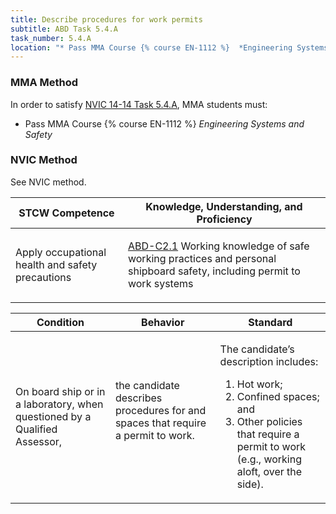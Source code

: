```yaml
---
title: Describe procedures for work permits
subtitle: ABD Task 5.4.A 
task_number: 5.4.A
location: "* Pass MMA Course {% course EN-1112 %}  *Engineering Systems and Safety*" 
---
```



### MMA Method

In order to satisfy  [NVIC 14-14  Task  5.4.A]({{site.baseurl}}/assets/images/nvic-14-14.pdf), MMA students must:

* Pass MMA Course {% course EN-1112 %}  *Engineering Systems and Safety*


### NVIC Method

<a onclick="togglevisibility('nvic_methods')" >See NVIC method.</a>

<div id='nvic_methods' class='hide'>

<table>
<thead>
<tr>
<th class='forty'> STCW Competence </th>
<th class='sixty'> Knowledge, Understanding, and Proficiency </th>
</tr>
</thead>




<tbody>
<tr><td markdown='1'>

Apply occupational health and safety precautions

</td><td markdown='1'>

[ABD-C2.1]({{site.baseurl}}/tables/25.html#ABD-C2.1) Working knowledge of safe working practices and personal shipboard safety, including permit to work systems

</td></tr>


</tbody>
</table>


<table>
<thead>
<tr><th class='twenty'>  Condition </th><th class='twenty'> Behavior </th><th  class='sixty'>Standard </th></tr>
</thead>
<tbody >



<tr><td markdown='1'>

On board ship or in a laboratory, when questioned by a Qualified Assessor,

</td><td markdown='1'>

the candidate describes procedures for and spaces that require a permit to work.

<br>

<div class="tooltip">
<span class="tooltiptext">
</span>
</div>


</td><td markdown='1'>

The candidate’s description includes:

1. Hot work;
2. Confined spaces; and
3. Other policies that require a permit to work (e.g., working aloft, over the side). 

</td></tr>
</tbody>
</table>
</div>
